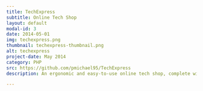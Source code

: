 ```yaml
---
title: TechExpress
subtitle: Online Tech Shop
layout: default
modal-id: 3
date: 2014-05-01
img: techexpress.png
thumbnail: techexpress-thumbnail.png
alt: techexpress
project-date: May 2014
category: PHP
src: https://github.com/pmichael95/TechExpress
description: An ergonomic and easy-to-use online tech shop, complete with breadcrumbs, session login, search, an admin panel, and more!

---
```

